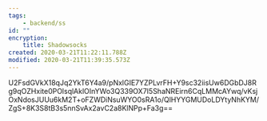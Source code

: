 ```yaml
---
tags:
    - backend/ss
id: ""
encryption:
    title: Shadowsocks
created: 2020-03-21T11:22:11.788Z
modified: 2020-03-21T11:39:35.573Z
---
```

U2FsdGVkX18qJq2YkT6Y4a9/pNxlGIE7YZPLvrFH+Y9sc32iisUw6DGbDJ8Rg9qOZHxite0POlsqlAklOInYWo3Q339OX7I5ShaNREirn6CqLMMcAYwq/vKsjOxNdosJUUu6kM2T+oFZWDiNsuWYO0sRA1o/QlHYYGMUDoLDYtyNhKYM/ZgS+8K3S8tB3s5nnSvAx2avC2a8KlNPp+Fa3g==
